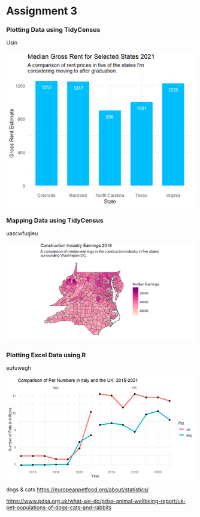 # Assignment 3

### Plotting Data using TidyCensus

Usin

![Plot1](assign3plot1.png)


### Mapping Data using TidyCensus

uascwfugieu

![Plot2](assign3plot2.png)


### Plotting Excel Data using R

eufuwegh

![Plot3](assign3plot3.png)

dogs & cats
https://europeanpetfood.org/about/statistics/

https://www.pdsa.org.uk/what-we-do/pdsa-animal-wellbeing-report/uk-pet-populations-of-dogs-cats-and-rabbits

